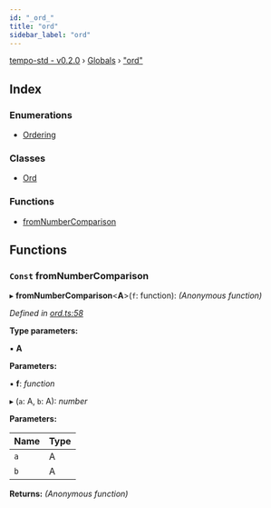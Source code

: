 ```yaml
---
id: "_ord_"
title: "ord"
sidebar_label: "ord"
---
```


[tempo-std - v0.2.0](../index.md) › [Globals](../globals.md) › ["ord"](_ord_.md)

## Index

### Enumerations

* [Ordering](../enums/_ord_.ordering.md)

### Classes

* [Ord](../classes/_ord_.ord.md)

### Functions

* [fromNumberComparison](_ord_.md#const-fromnumbercomparison)

## Functions

### `Const` fromNumberComparison

▸ **fromNumberComparison**<**A**>(`f`: function): *(Anonymous function)*

*Defined in [ord.ts:58](https://github.com/fponticelli/tempo/blob/4a30d82/std/src/ord.ts#L58)*

**Type parameters:**

▪ **A**

**Parameters:**

▪ **f**: *function*

▸ (`a`: A, `b`: A): *number*

**Parameters:**

Name | Type |
------ | ------ |
`a` | A |
`b` | A |

**Returns:** *(Anonymous function)*
